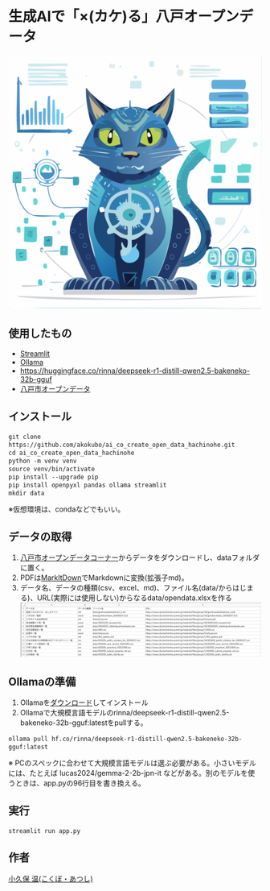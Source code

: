 # 生成AIで「×(カケ)る」八戸オープンデータ

![生成AIで「×(カケ)る」八戸オープンデータ](images/ai_co_create_open_data_hachinohe.png)

## 使用したもの
* [Streamlit](https://streamlit.io/)
* [Ollama](https://ollama.com/)
* https://huggingface.co/rinna/deepseek-r1-distill-qwen2.5-bakeneko-32b-gguf
* [八戸市オープンデータ](https://www.city.hachinohe.aomori.jp/gyoseijoho/tokeijoho/opendata/)

## インストール
```
git clone https://github.com/akokubo/ai_co_create_open_data_hachinohe.git
cd ai_co_create_open_data_hachinohe
python -m venv venv
source venv/bin/activate
pip install --upgrade pip
pip install openpyxl pandas ollama streamlit
mkdir data
```
※仮想環境は、condaなどでもいい。

## データの取得
1. [八戸市オープンデータコーナー](https://www.city.hachinohe.aomori.jp/soshikikarasagasu/johosystemka/tokeijoho/1/1495.html)からデータをダウンロードし、dataフォルダに置く。
2. PDFは[MarkItDown](https://github.com/microsoft/markitdown)でMarkdownに変換(拡張子md)。
3. データ名、データの種類(csv、excel、md)、ファイル名(data/からはじまる)、URL(実際には使用しない)からなるdata/opendata.xlsxを作る
![data/opendata.xlsxの例](images/opendata.xlsx.png)

## Ollamaの準備
1. Ollamaを[ダウンロード](https://ollama.com/download/windows)してインストール
2. Ollamaで大規模言語モデルのrinna/deepseek-r1-distill-qwen2.5-bakeneko-32b-gguf:latestをpullする。
```
ollama pull hf.co/rinna/deepseek-r1-distill-qwen2.5-bakeneko-32b-gguf:latest
```
※ PCのスペックに合わせて大規模言語モデルは選ぶ必要がある。小さいモデルには、たとえば lucas2024/gemma-2-2b-jpn-it などがある。別のモデルを使うときは、app.pyの96行目を書き換える。

## 実行
```
streamlit run app.py
```

## 作者
[小久保 温(こくぼ・あつし)](https://akokubo.github.io/)
